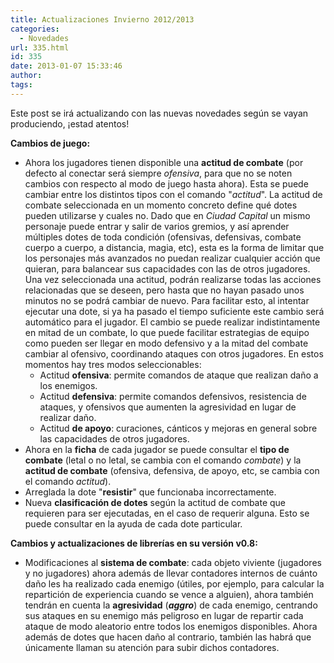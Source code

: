 ```yaml
---
title: Actualizaciones Invierno 2012/2013
categories:
  - Novedades
url: 335.html
id: 335
date: 2013-01-07 15:33:46
author:
tags:
---
```


Este post se irá actualizando con las nuevas novedades según se vayan produciendo, ¡estad atentos!

**Cambios de juego:**  

*   Ahora los jugadores tienen disponible una **actitud de combate** (por defecto al conectar será siempre _ofensiva_, para que no se noten cambios con respecto al modo de juego hasta ahora). Esta se puede cambiar entre los distintos tipos con el comando "_actitud_". La actitud de combate seleccionada en un momento concreto define qué dotes pueden utilizarse y cuales no. Dado que en _Ciudad Capital_ un mismo personaje puede entrar y salir de varios gremios, y así aprender múltiples dotes de toda condición (ofensivas, defensivas, combate cuerpo a cuerpo, a distancia, magia, etc), esta es la forma de limitar que los personajes más avanzados no puedan realizar cualquier acción que quieran, para balancear sus capacidades con las de otros jugadores. Una vez seleccionada una actitud, podrán realizarse todas las acciones relacionadas que se deseen, pero hasta que no hayan pasado unos minutos no se podrá cambiar de nuevo. Para facilitar esto, al intentar ejecutar una dote, si ya ha pasado el tiempo suficiente este cambio será automático para el jugador. El cambio se puede realizar indistintamente en mitad de un combate, lo que puede facilitar estrategias de equipo como pueden ser llegar en modo defensivo y a la mitad del combate cambiar al ofensivo, coordinando ataques con otros jugadores. En estos momentos hay tres modos seleccionables:
    *   Actitud **ofensiva**: permite comandos de ataque que realizan daño a los enemigos.
    *   Actitud **defensiva**: permite comandos defensivos, resistencia de ataques, y ofensivos que aumenten la agresividad en lugar de realizar daño.
    *   Actitud **de apoyo**: curaciones, cánticos y mejoras en general sobre las capacidades de otros jugadores.
*   Ahora en la **ficha** de cada jugador se puede consultar el **tipo de combate** (letal o no letal, se cambia con el comando _combate_) y la **actitud de combate** (ofensiva, defensiva, de apoyo, etc, se cambia con el comando _actitud_).
*   Arreglada la dote "**resistir**" que funcionaba incorrectamente.
*   Nueva **clasificación de dotes** según la actitud de combate que requieren para ser ejecutadas, en el caso de requerir alguna. Esto se puede consultar en la ayuda de cada dote particular.

****Cambios y actualizaciones de librerías en su versión v0.8:****

*   Modificaciones al **sistema de combate**: cada objeto viviente (jugadores y no jugadores) ahora además de llevar contadores internos de cuánto daño les ha realizado cada enemigo (útiles, por ejemplo, para calcular la repartición de experiencia cuando se vence a alguien), ahora también tendrán en cuenta la **agresividad** (**_aggro_**) de cada enemigo, centrando sus ataques en su enemigo más peligroso en lugar de repartir cada ataque de modo aleatorio entre todos los enemigos disponibles. Ahora además de dotes que hacen daño al contrario, también las habrá que únicamente llaman su atención para subir dichos contadores.